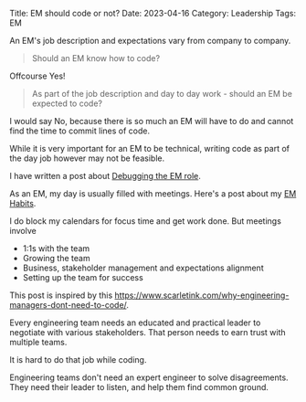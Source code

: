 Title: EM should code or not?
Date: 2023-04-16
Category: Leadership
Tags: EM

An EM's job description and expectations vary from company to company.

> Should an EM know how to code?

Offcourse Yes!

> As part of the job description and day to day work - should an EM be expected to code?

I would say No, because there is so much an EM will have to do and cannot find the time to commit lines of code.

While it is very important for an EM to be technical, writing code as part of the day job however may not be feasible.

I have written a post about [Debugging the EM role](./what-is-the-em-aka-engineering-manager-role).

As an EM, my day is usually filled with meetings. Here's a post about my [EM Habits](./em-habits).

I do block my calendars for focus time and get work done. But meetings involve

- 1:1s with the team
- Growing the team
- Business, stakeholder management and expectations alignment
- Setting up the team for success

This post is inspired by this https://www.scarletink.com/why-engineering-managers-dont-need-to-code/.

Every engineering team needs an educated and practical leader to negotiate with various stakeholders. That person needs to earn trust with multiple teams.

It is hard to do that job while coding.

Engineering teams don't need an expert engineer to solve disagreements. They need their leader to listen, and help them find common ground.




